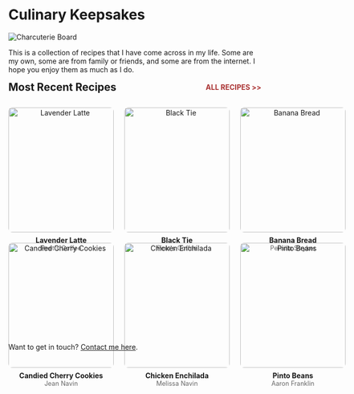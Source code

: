 
# Culinary Keepsakes

![Charcuterie Board](/images/charcuterie.webp)

This is a collection of recipes that I have come across in my life. Some are my own, some are from family or friends, and some are from the internet. I hope you enjoy them as much as I do.

<div style="display: flex; justify-content: space-between; align-items: center;">
  <span style="font-size: 1.5em; font-weight: bold;">Most Recent Recipes</span>
  <a href="/all-recipes/" style="font-size: 1em; color: #a33; text-decoration: none; font-weight: bold;">ALL RECIPES &gt;&gt;</a>
</div>

<div style="display: grid; grid-template-columns: repeat(3, 1fr); grid-template-rows: repeat(2, 1fr); gap: 1.5em; margin-top: 2em; margin-bottom: 2em;">
  <!-- Recipe 1 -->
  <a href="/recipes/lavender-latte" style="text-align: center; text-decoration: none; color: inherit;">
    <img src="/images/lavender-latte.webp" alt="Lavender Latte" style="width: 100%; aspect-ratio: 1/1; object-fit: cover; max-width: 300px; margin: 0 auto; display: block; border-radius: 8px;" />
    <div style="margin-top: 0.5em; font-weight: bold;">Lavender Latte</div>
    <div style="font-size: 0.9em; color: #666;">Peet's Coffee</div>
  </a>
  <!-- Recipe 2 -->
  <a href="/recipes/black-tie" style="text-align: center; text-decoration: none; color: inherit;">
    <img src="/images/black-tie.webp" alt="Black Tie" style="width: 100%; aspect-ratio: 1/1; object-fit: cover; max-width: 300px; margin: 0 auto; display: block; border-radius: 8px;" />
    <div style="margin-top: 0.5em; font-weight: bold;">Black Tie</div>
    <div style="font-size: 0.9em; color: #666;">Peet's Coffee</div>
  </a>
  <!-- Recipe 3 -->
  <a href="/recipes/banana-bread/pernilla-stryker/" style="text-align: center; text-decoration: none; color: inherit;">
    <img src="/images/banana-bread.webp" alt="Banana Bread" style="width: 100%; aspect-ratio: 1/1; object-fit: cover; max-width: 300px; margin: 0 auto; display: block; border-radius: 8px;" />
    <div style="margin-top: 0.5em; font-weight: bold;">Banana Bread</div>
    <div style="font-size: 0.9em; color: #666;">Pernilla Stryker</div>
  </a>
  <!-- Recipe 4 -->
  <a href="/recipes/candied-cherry-cookies/jean-navin/" style="text-align: center; text-decoration: none; color: inherit;">
    <img src="/images/candied-cherry-cookies.webp" alt="Candied Cherry Cookies" style="width: 100%; aspect-ratio: 1/1; object-fit: cover; max-width: 300px; margin: 0 auto; display: block; border-radius: 8px;" />
    <div style="margin-top: 0.5em; font-weight: bold;">Candied Cherry Cookies</div>
    <div style="font-size: 0.9em; color: #666;">Jean Navin</div>
  </a>
  <!-- Recipe 5 -->
  <a href="/recipes/chicken-enchilada/melissa-navin/" style="text-align: center; text-decoration: none; color: inherit;">
    <img src="/images/chicken-enchilada.webp" alt="Chicken Enchilada" style="width: 100%; aspect-ratio: 1/1; object-fit: cover; max-width: 300px; margin: 0 auto; display: block; border-radius: 8px;" />
    <div style="margin-top: 0.5em; font-weight: bold;">Chicken Enchilada</div>
    <div style="font-size: 0.9em; color: #666;">Melissa Navin</div>
  </a>
  <!-- Recipe 6 -->
  <a href="/recipes/pinto-beans/aaron-franklin/" style="text-align: center; text-decoration: none; color: inherit;">
    <img src="/images/pinto-beans.webp" alt="Pinto Beans" style="width: 100%; aspect-ratio: 1/1; object-fit: cover; max-width: 300px; margin: 0 auto; display: block; border-radius: 8px;" />
    <div style="margin-top: 0.5em; font-weight: bold;">Pinto Beans</div>
    <div style="font-size: 0.9em; color: #666;">Aaron Franklin</div>
  </a>
</div>

<div style="margin-top: 2em;">
  Want to get in touch? <a href="/contact">Contact me here</a>.
</div>